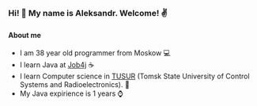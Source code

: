 ### Hi! 👋 My name is Aleksandr. Welcome! :v:

#### About me

* I am 38 year old programmer from Moskow :computer:
* I learn Java at [Job4j](https://job4j.ru/) :coffee:
* I learn Computer science in [TUSUR](https://tusur.ru/en) (Tomsk State University of Control Systems and Radioelectronics). :office:
* My Java expirience is 1 years :watch:
<!--
**alexvolchkov/alexvolchkov** is a ✨ _special_ ✨ repository because its `README.md` (this file) appears on your GitHub profile.

Here are some ideas to get you started:

- 🔭 I’m currently working on ...
- 🌱 I’m currently learning ...
- 👯 I’m looking to collaborate on ...
- 🤔 I’m looking for help with ...
- 💬 Ask me about ...
- 📫 How to reach me: ...
- 😄 Pronouns: ...
- ⚡ Fun fact: ...
-->
